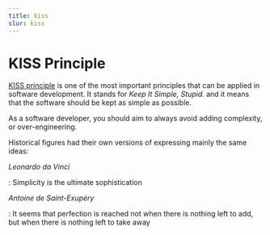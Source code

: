 ```yaml
---
title: kiss
slur: kiss
---
```


# KISS Principle

[KISS principle][1] is one of the most important principles that can be applied
in software development. It stands for _Keep It Simple, Stupid._ and it means
that the software should be kept as simple as possible.

As a software developer, you should aim to always avoid adding complexity, or
over-engineering.

Historical figures had their own versions of expressing mainly the same ideas:

_Leonardo da Vinci_

: Simplicity is the ultimate sophistication

_Antoine de Saint-Exupéry_

: It seems that perfection is reached not when there is nothing left to add, but
when there is nothing left to take away

[1]: https://en.wikipedia.org/wiki/KISS_principle
